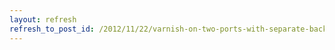 ```yaml
---
layout: refresh
refresh_to_post_id: /2012/11/22/varnish-on-two-ports-with-separate-backends
---
```

